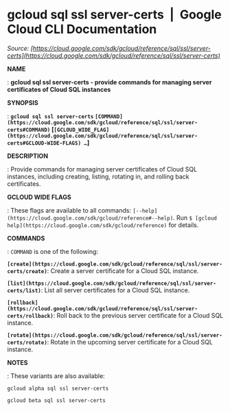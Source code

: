 # gcloud sql ssl server-certs  |  Google Cloud CLI Documentation

*Source: [https://cloud.google.com/sdk/gcloud/reference/sql/ssl/server-certs](https://cloud.google.com/sdk/gcloud/reference/sql/ssl/server-certs)*

**NAME**

: **gcloud sql ssl server-certs - provide commands for managing server certificates of Cloud SQL instances**

**SYNOPSIS**

: **`gcloud sql ssl server-certs` `[COMMAND](https://cloud.google.com/sdk/gcloud/reference/sql/ssl/server-certs#COMMAND)` [`[GCLOUD_WIDE_FLAG](https://cloud.google.com/sdk/gcloud/reference/sql/ssl/server-certs#GCLOUD-WIDE-FLAGS) …`]**

**DESCRIPTION**

: Provide commands for managing server certificates of Cloud SQL instances,
including creating, listing, rotating in, and rolling back certificates.

**GCLOUD WIDE FLAGS**

: These flags are available to all commands: `[--help](https://cloud.google.com/sdk/gcloud/reference#--help)`.
Run `$ [gcloud help](https://cloud.google.com/sdk/gcloud/reference)` for details.

**COMMANDS**

: ``COMMAND`` is one of the following:

**`[create](https://cloud.google.com/sdk/gcloud/reference/sql/ssl/server-certs/create)`**:
Create a server certificate for a Cloud SQL instance.

**`[list](https://cloud.google.com/sdk/gcloud/reference/sql/ssl/server-certs/list)`**:
List all server certificates for a Cloud SQL instance.

**`[rollback](https://cloud.google.com/sdk/gcloud/reference/sql/ssl/server-certs/rollback)`**:
Roll back to the previous server certificate for a Cloud SQL instance.

**`[rotate](https://cloud.google.com/sdk/gcloud/reference/sql/ssl/server-certs/rotate)`**:
Rotate in the upcoming server certificate for a Cloud SQL instance.

**NOTES**

: These variants are also available:

```
gcloud alpha sql ssl server-certs
```

```
gcloud beta sql ssl server-certs
```